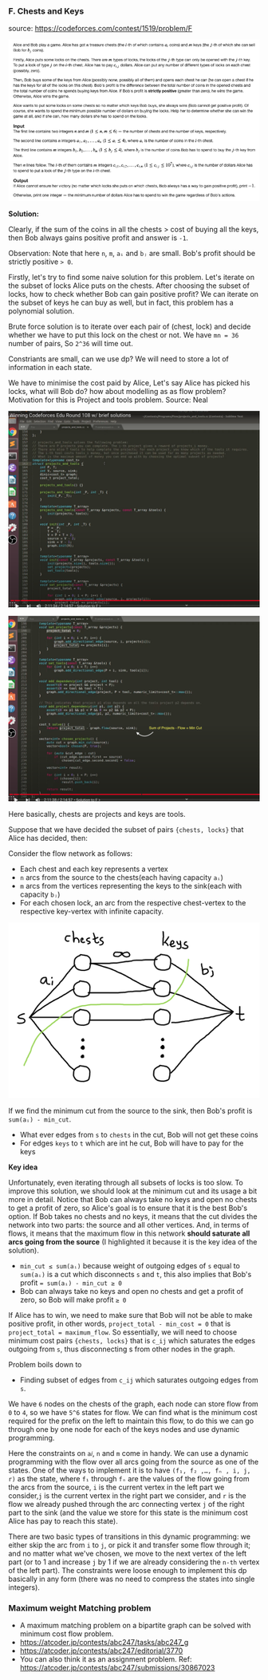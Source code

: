 ### F. Chests and Keys

source: https://codeforces.com/contest/1519/problem/F

![](images/mflow_p_1.png)

**Solution:**

Clearly, if the sum of the coins in all the chests > cost of buying all the keys, then Bob always gains positive profit and answer is `-1`.

Observation: Note that here `n`, `m`, `aᵢ` and `bⱼ` are small. Bob's profit should be strictly positive `> 0`.

Firstly, let's try to find some naive solution for this problem. Let's iterate on the subset of locks Alice puts on the chests. After choosing the subset of locks, how to check whether Bob can gain positive profit? We can iterate on the subset of keys he can buy as well, but in fact, this problem has a polynomial solution.

Brute force solution is to iterate over each pair of (chest, lock) and decide whether we have to put this lock on the chest or not. We have `mn = 36` number of pairs, So `2^36` will time out.

Constriants are small, can we use dp? We will need to store a lot of information in each state.

We have to minimise the cost paid by Alice, Let's say Alice has picked his locks, what will Bob do? how about modelling as as flow problem? Motivation for this is Project and tools problem. Source: Neal

![](images/mflow_p_2.png)

![](images/mflow_p_4.png)

Here basically, chests are projects and keys are tools.

Suppose that we have decided the subset of pairs `{chests, locks}` that Alice has decided, then:

Consider the flow network as follows:
* Each chest and each key represents a vertex
* `n` arcs from the source to the chests(each having capacity `aᵢ`)
* `m` arcs from the vertices representing the keys to the sink(each with capacity `bⱼ`)
* For each chosen lock, an arc from the respective chest-vertex to the respective key-vertex with infinite capacity.

![](images/mflow_p_5.png)

If we find the minimum cut from the source to the sink, then Bob's profit is `sum(aᵢ) - min_cut`.
* What ever edges from `s` to `chests` in the cut, Bob will not get these coins
* For edges `keys` to `t` which are int he cut, Bob will have to pay for the keys

**Key idea**

Unfortunately, even iterating through all subsets of locks is too slow. To improve this solution, we should look at the minimum cut and its usage a bit more in detail. Notice that Bob can always take no keys and open no chests to get a profit of zero, so Alice's goal is to ensure that it is the best Bob's option. If Bob takes no chests and no keys, it means that the cut divides the network into two parts: the source and all other vertices. And, in terms of flows, it means that the maximum flow in this network **should saturate all arcs going from the source** (I highlighted it because it is the key idea of the solution).

* `min_cut ≤ sum(aᵢ)` because weight of outgoing edges of `s` equal to `sum(aᵢ)` is a cut which disconnects `s` and `t`, this also implies that Bob's profit `= sum(aᵢ) - min_cut ≥ 0`
* Bob can always take no keys and open no chests and get a profit of zero, so Bob will make profit `≥ 0`

If Alice has to win, we need to make sure that Bob will not be able to make positive profit, in other words, `project_total - min_cost = 0` that is `project_total = maximum_flow`. So essentially, we will need to choose minimum cost pairs `{chests, locks}` that is `c_ij` which saturates the edges outgoing from `s`, thus disconnecting s from other nodes in the graph.

Problem boils down to
* Finding subset of edges from `c_ij` which saturates outgoing edges from `s`.

We have `6` nodes on the chests of the graph, each node can store flow from `0` to `4`, so we have `5^6` states for flow. We can find what is the minimum cost required for the prefix on the left to maintain this flow, to do this we can go through one by one node for each of the keys nodes and use dynamic programming.

Here the constraints on `a𝑖`, `n` and `m` come in handy. We can use a dynamic programming with the flow over all arcs going from the source as one of the states. One of the ways to implement it is to have `(f₁, f₂ ,…, fₙ , i, j, r)` as the state, where `f₁` through `fₙ` are the values of the flow going from the arcs from the source, `i` is the current vertex in the left part we consider,`j` is the current vertex in the right part we consider, and `r` is the flow we already pushed through the arc connecting vertex `j` of the right part to the sink (and the value we store for this state is the minimum cost Alice has pay to reach this state). 

There are two basic types of transitions in this dynamic programming: we either skip the arc from `i` to `j`, or pick it and transfer some flow through it; and no matter what we've chosen, we move to the next vertex of the left part (or to 1 and increase `j` by 1 if we are already considering the `n-th` vertex of the left part). The constraints were loose enough to implement this dp basically in any form (there was no need to compress the states into single integers).

###  Maximum weight Matching problem
* A maximum matching problem on a bipartite graph can be solved with minimum cost flow problem.
* https://atcoder.jp/contests/abc247/tasks/abc247_g
* https://atcoder.jp/contests/abc247/editorial/3770
* You can also think it as an assignment problem. Ref: https://atcoder.jp/contests/abc247/submissions/30867023
